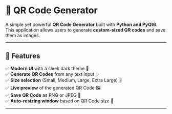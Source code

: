 # 🔳 QR Code Generator

A simple yet powerful **QR Code Generator** built with **Python and PyQt6**.  
This application allows users to generate **custom-sized QR codes** and save them as images.

---

## 🎯 Features

✅ **Modern UI** with a sleek dark theme 🎨  
✅ **Generate QR Codes** from any text input ✨  
✅ **Size selection** (Small, Medium, Large, Extra Large) 🎚️  
✅ **Live preview** of the generated QR Code 🖼️  
✅ **Save QR Code** as PNG or JPEG 📂  
✅ **Auto-resizing window** based on QR Code size 🔄  

---


